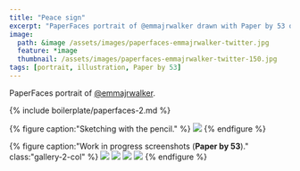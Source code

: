 ```yaml
---
title: "Peace sign"
excerpt: "PaperFaces portrait of @emmajrwalker drawn with Paper by 53 on an iPad."
image: 
  path: &image /assets/images/paperfaces-emmajrwalker-twitter.jpg 
  feature: *image
  thumbnail: /assets/images/paperfaces-emmajrwalker-twitter-150.jpg
tags: [portrait, illustration, Paper by 53]
---
```


PaperFaces portrait of <a href="https://twitter.com/emmajrwalker">@emmajrwalker</a>.

{% include boilerplate/paperfaces-2.md %}

{% figure caption:"Sketching with the pencil." %}
[![](/assets/images/paperfaces-emmajrwalker-process-1-750.jpg)](/assets/images/paperfaces-emmajrwalker-process-1-lg.jpg)
{% endfigure %}

{% figure caption:"Work in progress screenshots (**Paper by 53**)." class:"gallery-2-col" %}
[![](/assets/images/paperfaces-emmajrwalker-process-2-600.jpg)](/assets/images/paperfaces-emmajrwalker-process-2-lg.jpg)
[![](/assets/images/paperfaces-emmajrwalker-process-3-600.jpg)](/assets/images/paperfaces-emmajrwalker-process-3-lg.jpg)
[![](/assets/images/paperfaces-emmajrwalker-process-4-600.jpg)](/assets/images/paperfaces-emmajrwalker-process-4-lg.jpg)
[![](/assets/images/paperfaces-emmajrwalker-process-5-600.jpg)](/assets/images/paperfaces-emmajrwalker-process-5-lg.jpg)
{% endfigure %}
